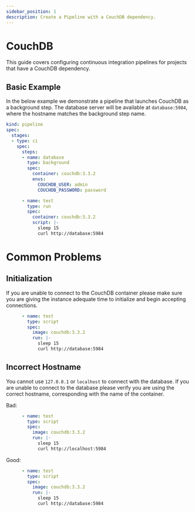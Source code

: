 ```yaml
---
sidebar_position: 1
description: Create a Pipeline with a CouchDB dependency.
---
```


# CouchDB

This guide covers configuring continuous integration pipelines for projects that have a CouchDB dependency.

## Basic Example

In the below example we demonstrate a pipeline that launches CouchDB as a background step. The database server will be available at `database:5984`, where the hostname matches the background step name.

```yaml {7-13} showLineNumbers
kind: pipeline
spec:
  stages:
  - type: ci
    spec:
      steps:
      - name: database
        type: background
        spec:
          container: couchdb:3.3.2
          envs:
            COUCHDB_USER: admin
            COUCHDB_PASSWORD: password

      - name: test
        type: run
        spec:
          container: couchdb:3.3.2
          script: |-
            sleep 15
            curl http://database:5984
```

# Common Problems

## Initialization

If you are unable to connect to the CouchDB container please make sure you
are giving the instance adequate time to initialize and begin accepting
connections.

```yaml {6}
      - name: test
        type: script
        spec:
          image: couchdb:3.3.2
          run: |-
            sleep 15
            curl http://database:5984
```

## Incorrect Hostname

You cannot use `127.0.0.1` or `localhost` to connect with the database. If
you are unable to connect to the database please verify you are using the
correct hostname, corresponding with the name of the container. 

Bad:

```yaml {7}
      - name: test
        type: script
        spec:
          image: couchdb:3.3.2
          run: |-
            sleep 15
            curl http://localhost:5984
```

Good:

```yaml {7}
      - name: test
        type: script
        spec:
          image: couchdb:3.3.2
          run: |-
            sleep 15
            curl http://database:5984
```